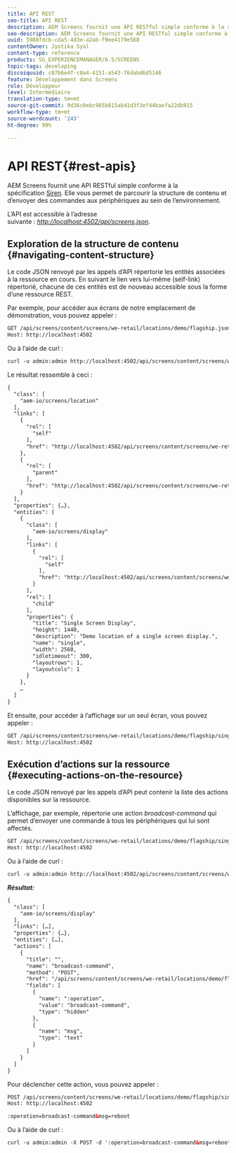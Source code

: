 ```yaml
---
title: API REST
seo-title: API REST
description: AEM Screens fournit une API RESTful simple conforme à la spécification Siren. Consultez cette page pour savoir comment parcourir la structure de contenu et envoyer des commandes aux périphériques au sein de l’environnement.
seo-description: AEM Screens fournit une API RESTful simple conforme à la spécification Siren. Consultez cette page pour savoir comment parcourir la structure de contenu et envoyer des commandes aux périphériques au sein de l’environnement.
uuid: 5988fdcb-cda5-4d3e-a2ab-f9ee4179e568
contentOwner: Jyotika Syal
content-type: reference
products: SG_EXPERIENCEMANAGER/6.5/SCREENS
topic-tags: developing
discoiquuid: c07b6e4f-c0a4-4151-a543-76dabd6d5146
feature: Développement dans Screens
role: Développeur
level: Intermédiaire
translation-type: tm+mt
source-git-commit: 9d36c0ebc985b815ab41d3f3ef44baefa22db915
workflow-type: tm+mt
source-wordcount: '243'
ht-degree: 99%

---
```



# API REST{#rest-apis}

AEM Screens fournit une API RESTful simple conforme à la spécification [Siren](https://github.com/kevinswiber/siren). Elle vous permet de parcourir la structure de contenu et d’envoyer des commandes aux périphériques au sein de l’environnement.

L’API est accessible à l’adresse suivante : [*http://localhost:4502/api/screens.json*](http://localhost:4502/api/screens.json).

## Exploration de la structure de contenu {#navigating-content-structure}

Le code JSON renvoyé par les appels d’API répertorie les entités associées à la ressource en cours. En suivant le lien vers lui-même (self-link) répertorié, chacune de ces entités est de nouveau accessible sous la forme d’une ressource REST.

Par exemple, pour accéder aux écrans de notre emplacement de démonstration, vous pouvez appeler :

```xml
GET /api/screens/content/screens/we-retail/locations/demo/flagship.json HTTP/1.1
Host: http://localhost:4502
```

Ou à l’aide de curl :

```xml
curl -u admin:admin http://localhost:4502/api/screens/content/screens/we-retail/locations/demo/flagship.json
```

Le résultat ressemble à ceci :

```xml
{
  "class": [
    "aem-io/screens/location"
  ],
  "links": [
    {
      "rel": [
        "self"
      ],
      "href": "http://localhost:4502/api/screens/content/screens/we-retail/locations/demo/flagship.json"
    },
    {
      "rel": [
        "parent"
      ],
      "href": "http://localhost:4502/api/screens/content/screens/we-retail/locations/demo.json"
    }
  ],
  "properties": {…},
  "entities": [
    {
      "class": [
        "aem-io/screens/display"
      ],
      "links": [
        {
          "rel": [
            "self"
          ],
          "href": "http://localhost:4502/api/screens/content/screens/we-retail/locations/demo/flagship/single.json"
        }
      ],
      "rel": [
        "child"
      ],
      "properties": {
        "title": "Single Screen Display",
        "height": 1440,
        "description": "Demo location of a single screen display.",
        "name": "single",
        "width": 2560,
        "idletimeout": 300,
        "layoutrows": 1,
        "layoutcols": 1
      }
    },
    …
  ]
}
```

Et ensuite, pour accéder à l’affichage sur un seul écran, vous pouvez appeler :

```xml
GET /api/screens/content/screens/we-retail/locations/demo/flagship/single.json HTTP/1.1
Host: http://localhost:4502
```

## Exécution d’actions sur la ressource {#executing-actions-on-the-resource}

Le code JSON renvoyé par les appels d’API peut contenir la liste des actions disponibles sur la ressource.

L’affichage, par exemple, répertorie une action *broadcast-command* qui permet d’envoyer une commande à tous les périphériques qui lui sont affectés.

```xml
GET /api/screens/content/screens/we-retail/locations/demo/flagship/single.json HTTP/1.1
Host: http://localhost:4502
```

Ou à l’aide de curl :

```xml
curl -u admin:admin http://localhost:4502/api/screens/content/screens/we-retail/locations/demo/flagship/single.json
```

***Résultat:***

```xml
{
  "class": [
    "aem-io/screens/display"
  ],
  "links": […],
  "properties": {…},
  "entities": […],
  "actions": [
    {
      "title": "",
      "name": "broadcast-command",
      "method": "POST",
      "href": "/api/screens/content/screens/we-retail/locations/demo/flagship/single",
      "fields": [
        {
          "name": ":operation",
          "value": "broadcast-command",
          "type": "hidden"
        },
        {
          "name": "msg",
          "type": "text"
        }
      ]
    }
  ]
}
```

Pour déclencher cette action, vous pouvez appeler :

```xml
POST /api/screens/content/screens/we-retail/locations/demo/flagship/single.json HTTP/1.1
Host: http://localhost:4502

:operation=broadcast-command&msg=reboot
```

Ou à l’aide de curl :

```xml
curl -u admin:admin -X POST -d ':operation=broadcast-command&msg=reboot' http://localhost:4502/api/screens/content/screens/we-retail/locations/demo/flagship/single.json
```

